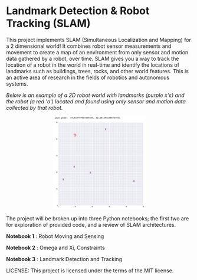 # Landmark Detection & Robot Tracking (SLAM)

This project implements SLAM (Simultaneous Localization and Mapping) for a 2 dimensional world! 
It combines robot sensor measurements and movement to create a map of an environment from only sensor and motion data gathered by a robot, over time. SLAM gives you a way to track the location of a robot in the world in real-time and identify the locations of landmarks such as buildings, trees, rocks, and other world features. This is an active area of research in the fields of robotics and autonomous systems. 

*Below is an example of a 2D robot world with landmarks (purple x's) and the robot (a red 'o') located and found using *only* sensor and motion data collected by that robot.*

<p align="center">
  <img src="./images/robot_world.png" width=50% height=50% />
</p>

The project will be broken up into three Python notebooks; the first two are for exploration of provided code, and a review of SLAM architectures.

__Notebook 1__ : Robot Moving and Sensing

__Notebook 2__ : Omega and Xi, Constraints 

__Notebook 3__ : Landmark Detection and Tracking 





LICENSE: This project is licensed under the terms of the MIT license.
